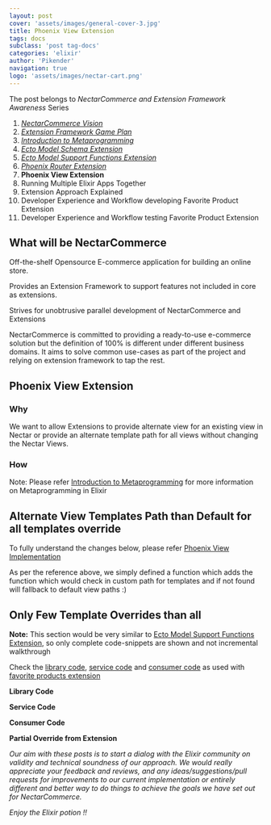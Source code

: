 ```yaml
---
layout: post
cover: 'assets/images/general-cover-3.jpg'
title: Phoenix View Extension
tags: docs
subclass: 'post tag-docs'
categories: 'elixir'
author: 'Pikender'
navigation: true
logo: 'assets/images/nectar-cart.png'
---
```


>
The post belongs to _NectarCommerce and Extension Framework Awareness_ Series
>
1. _[NectarCommerce Vision](http://vinsol.com/blog/2016/04/08/nectarcommerce-vision/)_
1. _[Extension Framework Game Plan](http://vinsol.com/blog/2016/04/12/extension-framework-game-plan/)_
1. _[Introduction to Metaprogramming](http://vinsol.com/blog/2016/04/14/introduction-to-metaprogramming/)_
1. _[Ecto Model Schema Extension](http://vinsol.com/blog/2016/04/15/ecto-model-schema-extension/)_
1. _[Ecto Model Support Functions Extension](http://vinsol.com/blog/2016/04/18/ecto-model-support-functions-extension/)_
1. _[Phoenix Router Extension](http://vinsol.com/blog/2016/04/21/phoenix-router-extension/)_
1. **Phoenix View Extension**
1. Running Multiple Elixir Apps Together
1. Extension Approach Explained
1. Developer Experience and Workflow developing Favorite Product Extension
1. Developer Experience and Workflow testing Favorite Product Extension


## What will be NectarCommerce

>
Off-the-shelf Opensource E-commerce application for building an online store.
>
Provides an Extension Framework to support features not included in core as extensions.
>
Strives for unobtrusive parallel development of NectarCommerce and Extensions

NectarCommerce is committed to providing a ready-to-use e-commerce solution but the definition of 100% is different under different business domains. It aims to solve common use-cases as part of the project and relying on extension framework to tap the rest.

## Phoenix View Extension

### Why

We want to allow Extensions to provide alternate view for an existing view in Nectar or provide an alternate template path for all views without changing the Nectar Views.

### How

>
Note: Please refer [Introduction to Metaprogramming](http://vinsol.com/blog/2016/04/14/introduction-to-metaprogramming/) for more information on Metaprogramming in Elixir

## Alternate View Templates Path than Default for all templates override

To fully understand the changes below, please refer [Phoenix View Implementation](https://github.com/phoenixframework/phoenix/blob/master/lib/phoenix/view.ex#L136)

As per the reference above, we simply defined a function which adds the function which would check in custom path for templates and if not found will fallback to default view paths :)

<script src="https://gist.github.com/pikender/c84672d42558ac731eddd77e338ec1da.js"></script>

## Only Few Template Overrides than all

>
**Note:** This section would be very similar to [Ecto Model Support Functions Extension](http://vinsol.com/blog/2016/04/18/ecto-model-support-functions-extension/), so only complete code-snippets are shown and not incremental walkthrough

Check the [library code](#library_code), [service code](#service_code) and [consumer code](#consumer_code) as used with [favorite products extension](#extension_code)

<strong><a name="library_code">Library Code</a></strong>
<script src="https://gist.github.com/pikender/5a7f1e07cbf8dcdbecab26065b072d1e.js"></script>

<strong><a name="service_code">Service Code</a></strong>
<script src="https://gist.github.com/pikender/9e5b73b6ff98f616b13c7e068f90d6b0.js"></script>

<strong><a name="consumer_code">Consumer Code</a></strong>
<script src="https://gist.github.com/pikender/1475537a4e135652799f6c1aa691e815.js"></script>

<strong><a name="extension_code">Partial Override from Extension</a></strong>
<script src="https://gist.github.com/pikender/ab134008a7b35bbfcd9f262c169bebfa.js"></script>
<script src="https://gist.github.com/pikender/4b9740d3d427c19e9dcaaf8f7d99de71.js"></script>

>
_Our aim with these posts is to start a dialog with the Elixir community on validity and technical soundness of our approach. We would really appreciate your feedback and reviews, and any ideas/suggestions/pull requests for improvements to our current implementation or entirely different and better way to do things to achieve the goals we have set out for NectarCommerce._

_Enjoy the Elixir potion !!_

